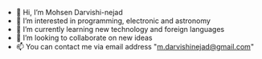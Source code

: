 - 👋 Hi, I’m Mohsen Darvishi-nejad
- 👀 I’m interested in programming, electronic and astronomy
- 🌱 I’m currently learning new technology and foreign languages
- 💞️ I’m looking to collaborate on new ideas
- 📫 You can contact me via email address "m.darvishinejad@gmail.com"

<!---
darvishi-nejad/darvishi-nejad is a ✨ special ✨ repository because its `README.md` (this file) appears on your GitHub profile.
You can click the Preview link to take a look at your changes.
--->
